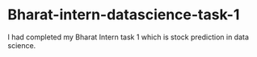 # Bharat-intern-datascience-task-1
I had completed my Bharat Intern task 1 which is stock prediction  in data science.
